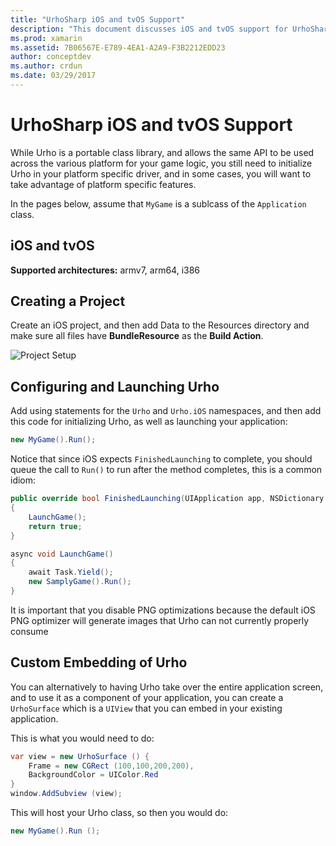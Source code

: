 ```yaml
---
title: "UrhoSharp iOS and tvOS Support"
description: "This document discusses iOS and tvOS support for UrhoSharp. It describes how to create a project, configure and launch Urho, and perform a custom embed of Urho."
ms.prod: xamarin
ms.assetid: 7B06567E-E789-4EA1-A2A9-F3B2212EDD23
author: conceptdev
ms.author: crdun
ms.date: 03/29/2017
---
```


# UrhoSharp iOS and tvOS Support

While Urho is a portable class library, and allows the same API to be
used across the various platform for your game logic, you still need
to initialize Urho in your platform specific driver, and in some
cases, you will want to take advantage of platform specific features.

In the pages below, assume that `MyGame` is a sublcass of the
`Application` class.

## iOS and tvOS

**Supported architectures:** armv7, arm64, i386

## Creating a Project

Create an iOS project, and then add Data to the Resources directory and make sure all files have **BundleResource** as the **Build Action**.

![Project Setup](ios-images/image-4.png "Add Data to the Resources directory")

## Configuring and Launching Urho

Add using statements for the `Urho` and `Urho.iOS` namespaces, and then
add this code for initializing Urho, as well as launching your
application:

```csharp
new MyGame().Run();
```

Notice that since iOS expects `FinishedLaunching` to complete, you should queue
the call to `Run()` to run after the method completes, this is a common idiom:

```csharp
public override bool FinishedLaunching(UIApplication app, NSDictionary options)
{
    LaunchGame();
    return true;
}

async void LaunchGame()
{
    await Task.Yield();
    new SamplyGame().Run();
}
```

It is important that you disable PNG optimizations because the default
iOS PNG optimizer will generate images that Urho can not currently
properly consume

## Custom Embedding of Urho

You can alternatively to having Urho take over the entire application
screen, and to use it as a component of your application, you can
create a `UrhoSurface` which is a `UIView` that you can embed in your
existing application.

This is what you would need to do:

```csharp
var view = new UrhoSurface () {
    Frame = new CGRect (100,100,200,200),
    BackgroundColor = UIColor.Red
}
window.AddSubview (view);
```

This will host your Urho class, so then you would do:

```csharp
new MyGame().Run ();
```

